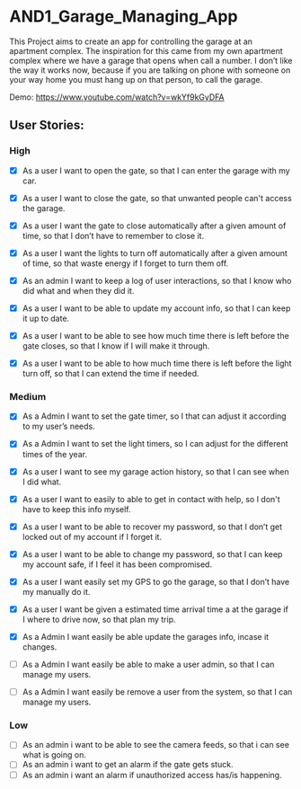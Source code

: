 # AND1_Garage_Managing_App
This Project aims to create an app for controlling the garage at an apartment complex. The inspiration for this came from my own apartment complex where we have a garage that opens when call a number. I don’t like the way it works now, because if you are talking on phone with someone on your way home you must hang up on that person, to call the garage. 

Demo: https://www.youtube.com/watch?v=wkYf9kGyDFA

## User Stories:
### High
- [x] As a user I want to open the gate, so that I can enter the garage with my car.
- [x] As a user I want to close the gate, so that unwanted people can't access the garage. 
- [x] As a user I want the gate to close automatically after a given amount of time, so that I don’t have to remember to close it.
- [x] As a user I want the lights to turn off automatically after a given amount of time, so that waste energy if I forget to turn them off.
- [x] As an admin I want to keep a log of user interactions, so that I know who did what and when they did it.
- [x] As a user I want to be able to update my account info, so that I can keep it up to date.
- [x] As a user I want to be able to see how much time there is left before the gate closes, so that I know if I will make it through. 
- [x] As a user I want to be able to how much time there is left before the light turn off, so that I can extend the time if needed.



### Medium
- [x] As a Admin I want to set the gate timer, so I that can adjust it according to my user’s needs.
- [x] As a Admin I want to set the light timers, so I can adjust for the different times of the year.
- [x] As a user I want to see my garage action history, so that I can see when I did what. 
- [x] As a user I want to easily to able to get in contact with help, so I don't have to keep this info myself.
- [x] As a user I want to be able to recover my password, so that I don’t get locked out of my account if I forget it. 
- [x] As a user I want to be able to change my password, so that I can keep my account safe, if I feel it has been compromised.
- [x] As a user I want easily set my GPS to go the garage, so that I don’t have my manually do it. 
- [x] As a user I want be given a estimated time arrival time a at the garage if I where to drive now, so that plan my trip.  
- [x] As a Admin I want easily be able update the garages info, incase it changes. 
- [ ] As a Admin I want easily be able to make a user admin, so that I can manage my users.
- [ ] As a Admin I want easily be remove a user from the system, so that I can manage my users.



### Low
- [ ] As an admin i want to be able to see the camera feeds, so that i can see what is going on.
- [ ] As an admin i want to get an alarm if the gate gets stuck.
- [ ] As an admin i want an alarm if unauthorized access has/is happening.
